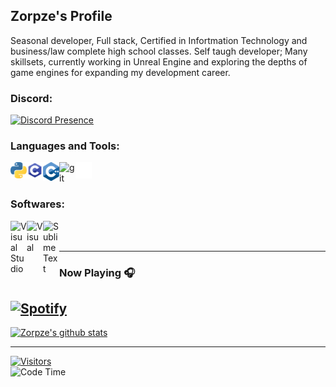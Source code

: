 ## Zorpze's Profile

Seasonal developer, Full stack, Certified in Infortmation Technology and business/law complete high school classes. Self taugh developer;
Many skillsets, currently working in Unreal Engine and exploring the depths of game engines for expanding my development career.

### Discord:
[![Discord Presence](https://api.lanyard.rest/v1/users/1177167897303453770)](https://discord.com/users/1177167897303453770)
    
### Languages and Tools:




<a href="https://www.python.org" target="_blank"> <img align="left" alt="Python" width="26px" src="https://github.com/Aakarsh-B/trying-repos/blob/master/python-5.svg?raw=true"/> </a>
<a href="https://www.cprogramming.com/" target="_blank"> <img align="left" alt="C" width="26px" src="https://github.com/Aakarsh-B/trying-repos/blob/master/c-programming.png"/> </a>
<a href="https://www.w3schools.com/cpp/" target="_blank"> <img align="left" alt="C++" width="26px" src="https://github.com/Aakarsh-B/trying-repos/blob/master/c++.png"/> </a>
<a href="https://git-scm.com/" target="_blank"> <img align="left" alt="git" width="26px" src="https://www.vectorlogo.zone/logos/git-scm/git-scm-icon.svg"/> </a>
<img align="left" alt="GitHub" width="26px" src="https://github.com/Aakarsh-B/trying-repos/blob/master/github.svg" />
<br />
<br />
### Softwares:
<img align="left" alt="Visual Studio" width="26px" src="https://cdn.discordapp.com/attachments/861416164771758111/927386834760261632/58482afbcef1014c0b5e4a21.png" />
<img align="left" alt=Visual Studio Code" width="26px" src="https://cdn.discordapp.com/attachments/1017203659861409855/1018364476472426576/pngfind.com-change-icon-png-2129465.png" />
<img align="left" alt="Sublime Text" width="26px" src="https://cdn.discordapp.com/attachments/1017203659861409855/1018364876126691378/pngegg.png" />


<br />
<br />

---



### Now Playing 🎧

[![Spotify](https://novatorem-g77gvwi77-surgecheats.vercel.app/api/spotify)](https://open.spotify.com/user/bglzebmrr9avy433723ewp6bo?si=da8c591e00a245dc)
---

[![Zorpze's github stats](https://github-readme-stats.vercel.app/api?username=OfficialZorpze&include_all_commits=true&count_private=true&show_icons=true&line_height=20&title_color=FFFFFF&icon_color=FFFFFF&text_color=FFFFFF&bg_color=0D1117)](https://github.com/anuraghazra/github-readme-stats)

---
[![Visitors](https://komarev.com/ghpvc/?username=OfficialZorpze)](https://github.com/OfficialZorpze)                                                                                                                         
![Code Time](https://img.shields.io/badge/Code%20Time-4821%20hrs%2031%20mins-blue)
